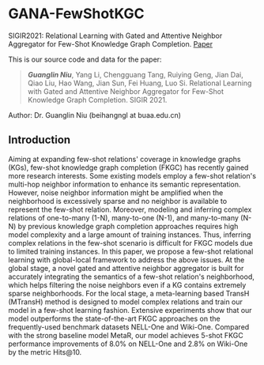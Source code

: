 # GANA-FewShotKGC
SIGIR2021: Relational Learning with Gated and Attentive Neighbor Aggregator for Few-Shot Knowledge Graph Completion. [Paper](https://arxiv.org/abs/2104.13095)

This is our source code and data for the paper:
>***Guanglin Niu***, Yang Li, Chengguang Tang, Ruiying Geng, Jian Dai, Qiao Liu, Hao Wang, Jian Sun, Fei Huang, Luo Si. Relational Learning with Gated and Attentive Neighbor Aggregator for Few-Shot Knowledge Graph Completion. SIGIR 2021.

Author: Dr. Guanglin Niu (beihangngl at buaa.edu.cn)

## Introduction
Aiming at expanding few-shot relations' coverage in knowledge graphs (KGs), few-shot knowledge graph completion (FKGC) has recently gained more research interests. Some existing models employ a few-shot relation's multi-hop neighbor information to enhance its semantic representation. However, noise neighbor information might be amplified when the neighborhood is excessively sparse and no neighbor is available to represent the few-shot relation. Moreover, modeling and inferring complex relations of one-to-many (1-N), many-to-one (N-1), and many-to-many (N-N) by previous knowledge graph completion approaches requires high model complexity and a large amount of training instances. Thus, inferring complex relations in the few-shot scenario is difficult for FKGC models due to limited training instances. In this paper, we propose a few-shot relational learning with global-local framework to address the above issues. At the global stage, a novel gated and attentive neighbor aggregator is built for accurately integrating the semantics of a few-shot relation's neighborhood, which helps filtering the noise neighbors even if a KG contains extremely sparse neighborhoods. For the local stage, a meta-learning based TransH (MTransH) method is designed to model complex relations and train our model in a few-shot learning fashion. Extensive experiments show that our model outperforms the state-of-the-art FKGC approaches on the frequently-used benchmark datasets NELL-One and Wiki-One. Compared with the strong baseline model MetaR, our model achieves 5-shot FKGC performance improvements of 8.0% on NELL-One and 2.8% on Wiki-One by the metric Hits@10.
